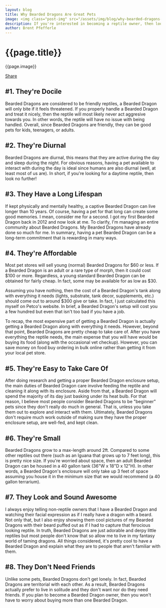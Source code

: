 ```yaml
---
layout: blog
title: Why Bearded Dragons Are Great Pets
image: <img class="post-img" src="/assets/img/blog/why-bearded-dragons-are-great-pets.jpg" alt="Picture of a Bearded Dragon.">
description: If you're interested in becoming a reptile owner, then look no futher than the Bearded Dragon. Here are several reasons why Bearded Dragons make great pets.
author: Brent Pfefferle
---
```


<!--Show More-->

# {{page.title}}
{{page.image}}


<div class="fb-share-button" data-href="http://www.beardeddragonowners.com/2020/04/09/why-bearded-dragons-are-great-pets.html" data-layout="button_count" data-size="large"><a target="_blank" href="https://www.facebook.com/sharer/sharer.php?u=http%3A%2F%2Fwww.beardeddragonowners.com%2F2020%2F04%2F09%2Fwhy-bearded-dragons-are-great-pets.html&amp;src=sdkpreparse" class="fb-xfbml-parse-ignore">Share</a></div>


## #1. They're Docile

Bearded Dragons are considered to be friendly reptiles, a Bearded 
Dragon will only bite if it feels threatened. If you properly 
handle a Bearded Dragon and treat it nicely, then the reptile 
will most likely never act aggresive towards you. In other words, 
the reptile will have no issue with being handled. Overall, since 
Bearded Dragons are friendly, they can be good pets for kids, 
teenagers, or adults.

## #2. They're Diurnal

Bearded Dragons are diurnal, this means that they are active 
during the day and sleep during the night. For obvious reasons, 
having a pet available to interact with during the day is ideal 
since humans are also diurnal (well, at least most of us are). In 
short, if you're looking for a daytime reptile, then look no further!

## #3. They Have a Long Lifespan

If kept physically and mentally healthy, a captive Bearded Dragon can 
live longer than 10 years. Of course, having a pet for that long can 
create some good memories. I mean, consider me for a second. I got my 
first Bearded Dragon back in 2012 and now look at me. To clarify, I'm 
managing an entire community about Bearded Dragons. My Bearded Dragons 
have already done so much for me. In summary, having a pet Bearded 
Dragon can be a long-term commitment that is rewarding in many ways.

## #4. They're Affordable

Most pet stores will sell young (normal) Bearded Dragons for $60 or less. If a 
Bearded Dragon is an adult or a rare type of morph, then it could cost 
$100 or more. Regardless, a young standard Bearded Dragon can be obtained 
for fairly cheap. In fact, some may be available for as low as $30.

Assuming you have nothing, then the cost of a Bearded Dragon's tank along with 
everything it needs (lights, substrate, tank decor, supplements, etc.) should 
come out to around $300 give or take. In fact, I just calculated this myself on 
Petco's website. In brief, a Bearded Dragon's setup will cost you a few hundred 
but even that isn't too bad if you have a job.

To recap, the most expensive part of getting a Bearded Dragon is actually getting 
a Bearded Dragon along with everything it needs. However, beyond that 
point, Bearded Dragons are pretty cheap to take care of. After you 
have everything the reptile needs, the main expense that you will have 
would be buying its food (along with the occasional vet checkup). However, you 
can save money on food buy ordering in bulk online rather than getting it from your 
local pet store.

## #5. They're Easy to Take Care Of

After doing research and getting a proper Bearded Dragon enclosure setup, 
the main duties of Bearded Dragon care involve feeding the reptile and cleaning 
it along with its enclosure. Aside from that, a Bearded Dragon will spend the 
majority of its day just basking under its heat bulb. For that reason, I believe 
most people consider Bearded Dragons to be "beginner" pets since they don't really 
do much in general. That is, unless you take them out to explore and interact with 
them. Ultimately, Bearded Dragons don't require much work outside of making sure they 
have the proper enclosure setup, are well-fed, and kept clean.

## #6. They're Small

Bearded Dragons grow to a max-length around 2ft. Compared to some other reptiles 
out there (such as an Iguana that grows up to 7 feet long), this is pretty nice size. 
If you're worried about space, then an adult Bearded Dragon can be housed in a 40 gallon 
tank (36"W x 18"D x 12"H). In other words, a Bearded Dragon's enclosure will only take up
3 feet of space assuming you house it in the minimum size that we would recommend (a 40 gallon 
terrarium).

## #7. They Look and Sound Awesome

I always enjoy telling non-reptile owners that I have a Bearded Dragon and watching their facial expression 
as if I really have a dragon with a beard. Not only that, but I also enjoy showing them cool pictures of 
my Bearded Dragons with their beard puffed out as if I had to capture that ferocious looking reptile. In truth, 
Bearded Dragons are just adorable and derpy little reptiles but most people don't know that so allow me to live 
in my fantasy world of taming dragons. All things considered, it's pretty cool to have a Bearded Dragon and 
explain what they are to people that aren't familiar with them.

## #8. They Don't Need Friends

Unlike some pets, Bearded Dragons don't get lonely. In fact, Bearded Dragons are territorial with 
each other. As a result, Bearded Dragons actually prefer to live in solitude and they don't want 
nor do they need friends. If you plan to become a Bearded Dragon owner, then you won't have to worry 
about buying more than one Bearded Dragon.